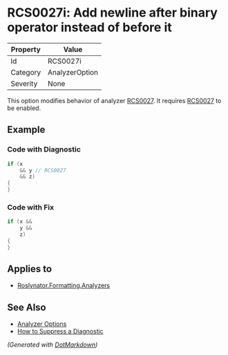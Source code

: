 # RCS0027i: Add newline after binary operator instead of before it

| Property | Value          |
| -------- | -------------- |
| Id       | RCS0027i       |
| Category | AnalyzerOption |
| Severity | None           |

This option modifies behavior of analyzer [RCS0027](RCS0027.md)\. It requires [RCS0027](RCS0027.md) to be enabled\.

## Example

### Code with Diagnostic

```csharp
if (x
    && y // RCS0027
    && z)
{
}
```

### Code with Fix

```csharp
if (x &&
    y &&
    z)
{
}
```

## Applies to

* [Roslynator.Formatting.Analyzers](https://www.nuget.org/packages/Roslynator.Formatting.Analyzers)

## See Also

* [Analyzer Options](../AnalyzerOptions.md)
* [How to Suppress a Diagnostic](../HowToConfigureAnalyzers.md#how-to-suppress-a-diagnostic)


*\(Generated with [DotMarkdown](http://github.com/JosefPihrt/DotMarkdown)\)*